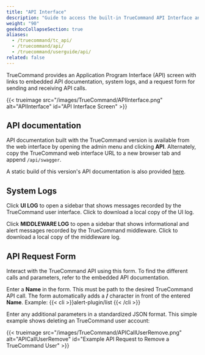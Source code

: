 ```yaml
---
title: "API Interface"
description: "Guide to access the built-in TrueCommand API Interface and link to a static API documentation copy."
weight: "90"
geekdocCollapseSection: true
aliases:
  - /truecommand/tc_api/
  - /truecommand/api/
  - /truecommand/userguide/api/
related: false
---
```


TrueCommand provides an Application Program Interface (API) screen with links to embedded API documentation, system logs, and a request form for sending and receiving API calls.

{{< trueimage src="/images/TrueCommand/APIInterface.png" alt="APIInterface" id="API Interface Screen" >}}

## API documentation

API documentation built with the TrueCommand version is available from the web interface by opening the admin menu and clicking **API**.
Alternately, copy the TrueCommand web interface URL to a new browser tab and append `/api/swagger`.

A static build of this version's API documentation is also provided [here](/api/tc_rest_api.html).

## System Logs

Click <span class="iconify" data-icon="mdi:file-document-outline"></span> **UI LOG** to open a sidebar that shows messages recorded by the TrueCommand user interface.
Click <span class="iconify" data-icon="mdi:download"></span> to download a local copy of the UI log.

Click <span class="iconify" data-icon="mdi:file-document-outline"></span> **MIDDLEWARE LOG** to open a sidebar that shows informational and alert messages recorded by the TrueCommand middleware.
Click <span class="iconify" data-icon="mdi:download"></span> to download a local copy of the middleware log.

## API Request Form

Interact with the TrueCommand API using this form.
To find the different calls and parameters, refer to the embedded API documentation.

Enter a **Name** in the form.
This must be path to the desired TrueCommand API call.
The form automatically adds a **/** character in front of the entered **Name**.
Example: {{< cli >}}alert-plugin/list {{< /cli >}}

Enter any additional parameters in a standardized JSON format.
This simple example shows deleting an TrueCommand user account:

{{< trueimage src="/images/TrueCommand/APICallUserRemove.png" alt="APICallUserRemove" id="Example API Request to Remove a TrueCommand User" >}}
